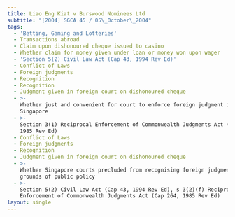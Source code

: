 ```yaml
---
title: Liao Eng Kiat v Burswood Nominees Ltd
subtitle: "[2004] SGCA 45 / 05\_October\_2004"
tags:
  - 'Betting, Gaming and Lotteries'
  - Transactions abroad
  - Claim upon dishonoured cheque issued to casino
  - Whether claim for money given under loan or money won upon wager
  - 'Section 5(2) Civil Law Act (Cap 43, 1994 Rev Ed)'
  - Conflict of Laws
  - Foreign judgments
  - Recognition
  - Recognition
  - Judgment given in foreign court on dishonoured cheque
  - >-
    Whether just and convenient for court to enforce foreign judgment in
    Singapore
  - >-
    Section 3(1) Reciprocal Enforcement of Commonwealth Judgments Act (Cap 264,
    1985 Rev Ed)
  - Conflict of Laws
  - Foreign judgments
  - Recognition
  - Judgment given in foreign court on dishonoured cheque
  - >-
    Whether Singapore courts precluded from recognising foreign judgment on
    grounds of public policy
  - >-
    Section 5(2) Civil Law Act (Cap 43, 1994 Rev Ed), s 3(2)(f) Reciprocal
    Enforcement of Commonwealth Judgments Act (Cap 264, 1985 Rev Ed)
layout: single
---
```


